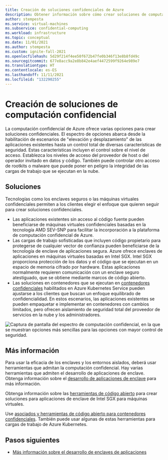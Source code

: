 ```yaml
---
title: Creación de soluciones confidenciales de Azure
description: Obtener información sobre cómo crear soluciones de computación confidencial de Azure
author: stempesta
ms.service: virtual-machines
ms.subservice: confidential-computing
ms.workload: infrastructure
ms.topic: conceptual
ms.date: 11/01/2021
ms.author: stempesta
ms.custom: ignite-fall-2021
ms.openlocfilehash: 5d29f214f4ee50f672b47fe0b346f13e8b8fd49c
ms.sourcegitcommit: 677e8acc9a2e8b842e4aef4472599f9264e989e7
ms.translationtype: HT
ms.contentlocale: es-ES
ms.lasthandoff: 11/11/2021
ms.locfileid: "132290255"
---
```

# <a name="building-confidential-computing-solutions"></a>Creación de soluciones de computación confidencial

La computación confidencial de Azure ofrece varias opciones para crear soluciones confidenciales. El espectro de opciones abarca desde la habilitación de escenarios de "elevación y desplazamiento" de las aplicaciones existentes hasta un control total de diversas características de seguridad. Estas características incluyen el control sobre el nivel de acceso. Establezca los niveles de acceso del proveedor de host o del operador invitado en datos y código. También puede controlar otro acceso de rootkits o malware que puede poner en peligro la integridad de las cargas de trabajo que se ejecutan en la nube.

## <a name="solutions"></a>Soluciones

Tecnologías como los enclaves seguros o las máquinas virtuales confidenciales permiten a los clientes elegir el enfoque que quieren seguir para crear soluciones confidenciales.

- Las aplicaciones existentes sin acceso al código fuente pueden beneficiarse de máquinas virtuales confidenciales basadas en la tecnología AMD SEV-SNP para facilitar la incorporación a la plataforma de computación confidencial de Azure.
- Las cargas de trabajo sofisticadas que incluyen código propietario para protegerse de cualquier vector de confianza pueden beneficiarse de la tecnología de enclave de aplicaciones segura. Azure ofrece enclaves de aplicaciones en máquinas virtuales basadas en Intel SGX. Intel SGX proporciona protección de los datos y el código que se ejecutan en un espacio de memoria cifrado por hardware. Estas aplicaciones normalmente requieren comunicación con un enclave seguro atestiguado, que se obtiene mediante marcos de código abierto.
- Las soluciones en contenedores que se ejecutan en [contenedores confidenciales](confidential-containers.md) habilitados en Azure Kubernetes Service pueden ajustarse a los clientes que buscan un enfoque equilibrado de confidencialidad. En estos escenarios, las aplicaciones existentes se pueden empaquetar e implementar en contenedores con cambios limitados, pero ofrecen aislamiento de seguridad total del proveedor de servicios en la nube y los administradores.

![Captura de pantalla del espectro de computación confidencial, en la que se muestran opciones más sencillas para las opciones con mayor control de seguridad.](media/confidential-computing-solutions/spectrum.png)

## <a name="learn-more"></a>Más información

Para usar la eficacia de los enclaves y los entornos aislados, deberá usar herramientas que admitan la computación confidencial. Hay varias herramientas que admiten el desarrollo de aplicaciones de enclave. Obtenga información sobre el [desarrollo de aplicaciones de enclave](application-development.md) para más información. 

Obtenga información sobre las [herramientas de código abierto](enclave-development-oss.md) para crear soluciones para aplicaciones de enclave de Intel SGX para máquinas virtuales.

Use [asociados y herramientas de código abierto para contenedores confidenciales](confidential-containers.md). También puede usar algunas de estas herramientas para cargas de trabajo de Azure Kubernetes.

## <a name="next-steps"></a>Pasos siguientes

- [Más información sobre el desarrollo de enclaves de aplicaciones](application-development.md)
